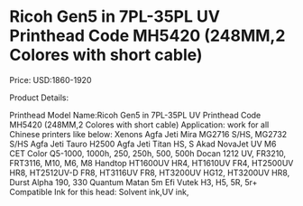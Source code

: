 # Ricoh Gen5 in 7PL-35PL UV Printhead Code MH5420 (248MM,2 Colores with short cable)

Price: USD:1860-1920

Product Details:

Printhead Model Name:Ricoh Gen5 in 7PL-35PL UV Printhead Code MH5420 (248MM,2 Colores with short cable)
Application: work for all Chinese printers like below:
Xenons
Agfa Jeti Mira MG2716 S/HS, MG2732 S/HS
Agfa Jeti Tauro H2500
Agfa Jeti Titan HS, S
Akad NovaJet UV M6
CET Color Q5-1000, 1000h, 250, 250h, 500, 500h
Docan 1212 UV, FR3210, FRT3116, M10, M6, M8
Handtop HT1600UV HR4, HT1610UV FR4, HT2500UV HR8, HT2512UV-D FR8, HT3116UV FR8, HT3200UV HG12, HT3200UV HR8,
Durst Alpha 190, 330
Quantum Matan 5m
Efi Vutek H3, H5, 5R, 5r+
Compatible Ink for this head: Solvent ink,UV ink,